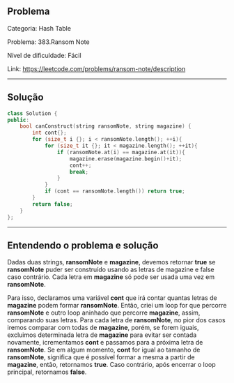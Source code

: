 ## Problema
Categoria: Hash Table

Problema: 383.Ransom Note

Nível de dificuldade: Fácil

Link: https://leetcode.com/problems/ransom-note/description

---

## Solução
```cpp
class Solution {
public:
    bool canConstruct(string ransomNote, string magazine) {
        int cont{};
        for (size_t i {}; i < ransomNote.length(); ++i){
            for (size_t it {}; it < magazine.length(); ++it){
                if (ransomNote.at(i) == magazine.at(it)){
                    magazine.erase(magazine.begin()+it);
                    cont++;
                    break;
                }
            }
            if (cont == ransomNote.length()) return true;
        }
        return false;
    }
};

```

---

## Entendendo o problema e solução

Dadas duas strings, **ransomNote** e **magazine**, devemos retornar **true** se **ransomNote** puder ser construído usando as letras de magazine e false caso contrário. Cada letra em **magazine** só pode ser usada uma vez em **ransomNote**.

Para isso, declaramos uma variável **cont** que irá contar quantas letras de **magazine** podem formar **ransomNote**. Então, criei um loop for que percorre **ransomNote** e outro loop aninhado que percorre **magazine**, assim, comparando suas letras. Para cada letra de **ransomNote**, no pior dos casos iremos comparar com todas de **magazine**, porém, se forem iguais, excluimos determinada letra de **magazine** para evitar ser contada novamente, icrementamos **cont** e passamos para a próxima letra de **ransomNote**. Se em algum momento, **cont** for igual ao tamanho de **ransomNote**, significa que é possível formar a mesma a partir de **magazine**, então, retornamos **true**. Caso contrário, após encerrar o loop principal, retornamos **false**.
